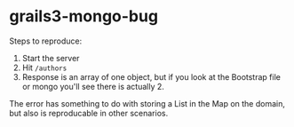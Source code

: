 # grails3-mongo-bug

Steps to reproduce:
1. Start the server
2. Hit `/authors`
3. Response is an array of one object, but if you look at the Bootstrap file or mongo you'll see there is actually 2. 

The error has something to do with storing a List in the Map on the domain, but also is reproducable in other scenarios. 
